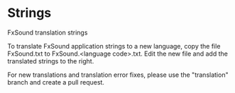 # Strings

FxSound translation strings

To translate FxSound application strings to a new language, copy the file FxSound.txt to FxSound.&lt;language code>.txt. Edit the new file and add the translated strings to the right.

For new translations and translation error fixes, please use the "translation" branch and create a pull request.
